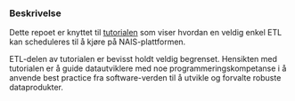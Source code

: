 ### Beskrivelse
Dette repoet er knyttet til [tutorialen](https://docs.knada.io/guider/etl-paa-nais) som viser hvordan en veldig enkel ETL kan scheduleres til å kjøre på NAIS-plattformen.

ETL-delen av tutorialen er bevisst holdt veldig begrenset. 
Hensikten med tutorialen er å guide datautviklere med noe programmeringskompetanse i å anvende best practice fra software-verden til å utvikle og forvalte robuste dataprodukter.


